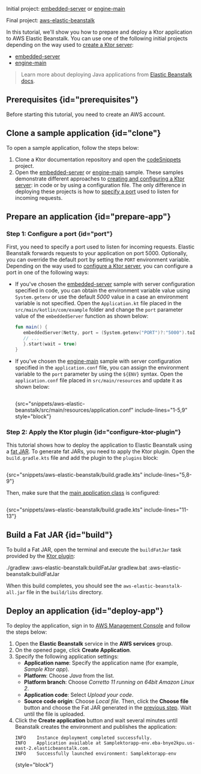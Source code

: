 [//]: # (title: AWS Elastic Beanstalk)

<show-structure for="chapter" depth="2"/>

<tldr>
<p>
<control>Initial project</control>: <a href="https://github.com/ktorio/ktor-documentation/tree/%ktor_version%/codeSnippets/snippets/embedded-server">embedded-server</a> or 
<a href="https://github.com/ktorio/ktor-documentation/tree/%ktor_version%/codeSnippets/snippets/engine-main">engine-main</a>
</p>
<p>
<control>Final project</control>: <a href="https://github.com/ktorio/ktor-documentation/tree/%ktor_version%/codeSnippets/snippets/aws-elastic-beanstalk">aws-elastic-beanstalk</a>
</p>
</tldr>

In this tutorial, we'll show you how to prepare and deploy a Ktor application to AWS Elastic Beanstalk. You can use one of the following initial projects depending on the way used to [create a Ktor server](create_server.topic):
* [embedded-server](https://github.com/ktorio/ktor-documentation/tree/%ktor_version%/codeSnippets/snippets/embedded-server)
* [engine-main](https://github.com/ktorio/ktor-documentation/tree/%ktor_version%/codeSnippets/snippets/engine-main)

> Learn more about deploying Java applications from [Elastic Beanstalk docs](https://docs.aws.amazon.com/elasticbeanstalk/latest/dg/create_deploy_Java.html).


## Prerequisites {id="prerequisites"}
Before starting this tutorial, you need to create an AWS account.


## Clone a sample application {id="clone"}
To open a sample application, follow the steps below:

1. Clone a Ktor documentation repository and open the [codeSnippets](https://github.com/ktorio/ktor-documentation/tree/%ktor_version%/codeSnippets) project.
2. Open the [embedded-server](https://github.com/ktorio/ktor-documentation/tree/%ktor_version%/codeSnippets/snippets/embedded-server) or [engine-main](https://github.com/ktorio/ktor-documentation/tree/%ktor_version%/codeSnippets/snippets/engine-main) sample. These samples demonstrate different approaches to [creating and configuring a Ktor server](create_server.topic): in code or by using a configuration file. The only difference in deploying these projects is how to [specify a port](#port) used to listen for incoming requests.

## Prepare an application {id="prepare-app"}

### Step 1: Configure a port {id="port"}

First, you need to specify a port used to listen for incoming requests. Elastic Beanstalk forwards requests to your application on port 5000. Optionally, you can override the default port by setting the `PORT` environment variable. Depending on the way used to [configure a Ktor server](create_server.topic), you can configure a port in one of the following ways:
* If you've chosen the [embedded-server](https://github.com/ktorio/ktor-documentation/tree/%ktor_version%/codeSnippets/snippets/embedded-server) sample with server configuration specified in code, you can obtain the environment variable value using `System.getenv` or use the default _5000_ value in a case an environment variable is not specified. Open the `Application.kt` file placed in the `src/main/kotlin/com/example` folder and change the `port` parameter value of the `embeddedServer` function as shown below:
   ```kotlin
   fun main() {
      embeddedServer(Netty, port = (System.getenv("PORT")?:"5000").toInt()) {
      // ...
      }.start(wait = true)
   }
    ```

* If you've chosen the [engine-main](https://github.com/ktorio/ktor-documentation/tree/%ktor_version%/codeSnippets/snippets/engine-main) sample with server configuration specified in the `application.conf` file, you can assign the environment variable to the `port` parameter by using the `${ENV}` syntax. Open the `application.conf` file placed in `src/main/resources` and update it as shown below:
   ```
   ```
  {src="snippets/aws-elastic-beanstalk/src/main/resources/application.conf" include-lines="1-5,9" style="block"}

### Step 2: Apply the Ktor plugin {id="configure-ktor-plugin"}
This tutorial shows how to deploy the application to Elastic Beanstalk using a [fat JAR](fatjar.md). To generate fat JARs, you need to apply the Ktor plugin. Open the `build.gradle.kts` file and add the plugin to the `plugins` block:
```groovy
```
{src="snippets/aws-elastic-beanstalk/build.gradle.kts" include-lines="5,8-9"}

Then, make sure that the [main application class](server-dependencies.topic#create-entry-point) is configured:
```kotlin
```
{src="snippets/aws-elastic-beanstalk/build.gradle.kts" include-lines="11-13"}


## Build a Fat JAR {id="build"}
To build a Fat JAR, open the terminal and execute the `buildFatJar` task provided by the [Ktor plugin](#configure-ktor-plugin):

<tabs group="os">
<tab title="Linux/macOS" group-key="unix">
<code-block>./gradlew :aws-elastic-beanstalk:buildFatJar</code-block>
</tab>
<tab title="Windows" group-key="windows">
<code-block>gradlew.bat :aws-elastic-beanstalk:buildFatJar</code-block>
</tab>
</tabs>

When this build completes, you should see the `aws-elastic-beanstalk-all.jar` file in the `build/libs` directory.


## Deploy an application {id="deploy-app"}
To deploy the application, sign in to [AWS Management Console](https://aws.amazon.com/console/) and follow the steps below:
1. Open the **Elastic Beanstalk** service in the **AWS services** group.
2. On the opened page, click **Create Application**.
3. Specify the following application settings:
   * **Application name**: Specify the application name (for example, _Sample Ktor app_).
   * **Platform**: Choose _Java_ from the list.
   * **Platform branch**: Choose _Corretto 11 running on 64bit Amazon Linux 2_.
   * **Application code**: Select _Upload your code_.
   * **Source code origin**: Choose _Local file_. Then, click the **Choose file** button and choose the Fat JAR generated in the [previous step](#build). Wait until the file is uploaded.
4. Click the **Create application** button and wait several minutes until Beanstalk creates the environment and publishes the application:
   ```
   INFO    Instance deployment completed successfully.
   INFO    Application available at Samplektorapp-env.eba-bnye2kpu.us-east-2.elasticbeanstalk.com.
   INFO    Successfully launched environment: Samplektorapp-env
   ```
   {style="block"}